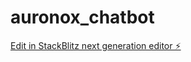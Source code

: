 # auronox_chatbot

[Edit in StackBlitz next generation editor ⚡️](https://stackblitz.com/~/github.com/Tahamid-Hossain/auronox_chatbot)